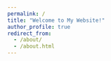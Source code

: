 ```yaml
---
permalink: /
title: "Welcome to My Website!"
author_profile: true
redirect_from: 
  - /about/
  - /about.html
---
```








